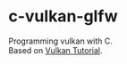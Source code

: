 # c-vulkan-glfw
Programming vulkan with C.  
Based on [Vulkan Tutorial](https://docs.vulkan.org/tutorial/latest/00_Introduction.html).  
